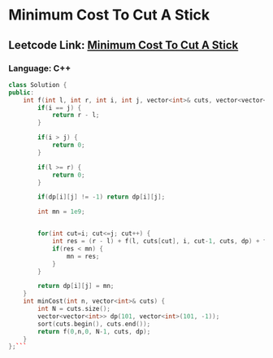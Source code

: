 # Minimum Cost To Cut A Stick

## Leetcode Link: [Minimum Cost To Cut A Stick](https://leetcode.com/problems/minimum-cost-to-cut-a-stick/)
### Language: C++

```cpp
class Solution {
public:
    int f(int l, int r, int i, int j, vector<int>& cuts, vector<vector<int>> &dp) {
        if(i == j) {
            return r - l;
        }

        if(i > j) {
            return 0;
        }

        if(l >= r) {
            return 0;
        }

        if(dp[i][j] != -1) return dp[i][j];

        int mn = 1e9;


        for(int cut=i; cut<=j; cut++) {
            int res = (r - l) + f(l, cuts[cut], i, cut-1, cuts, dp) + f(cuts[cut], r, cut+1, j, cuts, dp);
            if(res < mn) {
                mn = res;
            } 
        }

        return dp[i][j] = mn;
    }
    int minCost(int n, vector<int>& cuts) {
        int N = cuts.size();
        vector<vector<int>> dp(101, vector<int>(101, -1));
        sort(cuts.begin(), cuts.end());
        return f(0,n,0, N-1, cuts, dp);
    }
};```




